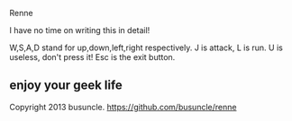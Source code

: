 Renne

I have no time on writing this in detail!

W,S,A,D stand for up,down,left,right respectively.
J is attack, L is run.
U is useless, don't press it!
Esc is the exit button.

enjoy your geek life
---------------------
Copyright 2013 busuncle.
https://github.com/busuncle/renne
